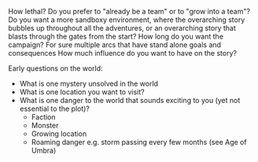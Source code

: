 How lethal?
Do you prefer to "already be a team" or to "grow into a team"?
Do you want a more sandboxy environment, where the overarching story bubbles up throughout all the adventures, or an overarching story that blasts through the gates from the start?
How long do you want the campaign? For sure multiple arcs that have stand alone goals and consequences
How much influence do you want to have on the story?

Early questions on the world:
- What is one mystery unsolved in the world
- What is one location you want to visit?
- What is one danger to the world that sounds exciting to you (yet not essential to the plot)?
	- Faction
	- Monster
	- Growing location
	- Roaming danger e.g. storm passing every few months (see Age of Umbra)
